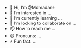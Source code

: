 - 👋 Hi, I’m @Mdmadane
- 👀 I’m interested in ...
- 🌱 I’m currently learning ...
- 💞️ I’m looking to collaborate on ...
- 📫 How to reach me ...
- 😄 Pronouns: ...
- ⚡ Fun fact: ...

<!---
Mdmadane/Mdmadane is a ✨ special ✨ repository because its `README.md` (this file) appears on your GitHub profile.
You can click the Preview link to take a look at your changes.
--->
